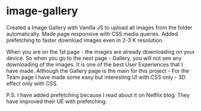 # image-gallery
Created a Image Gallery with Vanilla JS to upload all images from the folder automatically. Made page responsive with CSS media queries. Added prefetching to faster download images even in 2-3 K resolution. 

When you are on the 1st page - the images are already downloading on your device. So when you go to the next page - Gallery, you will not see any downloading of the images.
It is one of the best User Experiences that I have made.
Although the Gallery page is the main for this project - For the Team page I have made some easy but interesting UI with CSS only - 3D effect only with CSS.

P.S. I have added prefetching because I read about it on Netflix blog. They have improved their UE with prefetching. 
